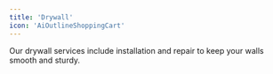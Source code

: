 ```yaml
---
title: 'Drywall'
icon: 'AiOutlineShoppingCart'
---
```


Our drywall services include installation and repair to keep your walls smooth and sturdy.
